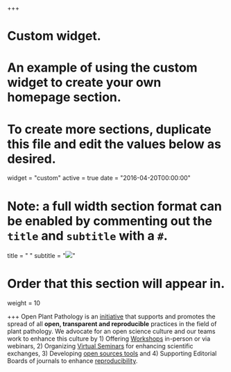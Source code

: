 +++
# Custom widget.
# An example of using the custom widget to create your own homepage section.
# To create more sections, duplicate this file and edit the values below as desired.
widget = "custom"
active = true
date = "2016-04-20T00:00:00"
# Note: a full width section format can be enabled by commenting out the `title` and `subtitle` with a `#`.
title = " "
subtitle = "<img src = '/img/headers/opp-tools.png'>"

# Order that this section will appear in.
weight = 10

+++
Open Plant Pathology is an <a href="pages/mission">initiative</a> that supports and promotes the spread of all <strong>open, transparent and reproducible</strong> practices in the field of plant pathology.
We advocate for an open science culture and our teams work to enhance this culture by 1) Offering [Workshops](/talk) in-person or via webinars, 2) Organizing [Virtual Seminars](/virtual_seminars) for enhancing scientific exchanges, 3) Developing [open sources tools](https://github.com/openplantpathology/) and 4) Supporting Editorial Boards of journals to enhance [reproducibility](http://sbfitopatologia.org.br/tpp/post/reproducibility-editor/).
